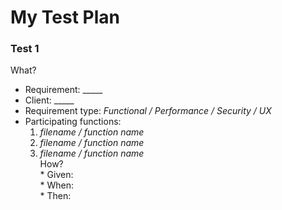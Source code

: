 # My Test Plan
### Test 1
What?  
   * Requirement: _____  
   * Client: _____  
   * Requirement type: _Functional / Performance / Security / UX_  
   * Participating functions:  
        1. _filename / function name_  
        1. _filename / function name_  
        1. _filename / function name_  
How?  
    * Given:  
    * When:  
    * Then:  
